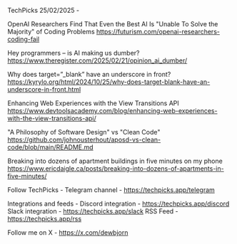 TechPicks 25/02/2025 -

OpenAI Researchers Find That Even the Best AI Is "Unable To Solve the Majority" of Coding Problems
https://futurism.com/openai-researchers-coding-fail

Hey programmers – is AI making us dumber?
https://www.theregister.com/2025/02/21/opinion_ai_dumber/

Why does target=”_blank” have an underscore in front?
https://kyrylo.org/html/2024/10/25/why-does-target-blank-have-an-underscore-in-front.html

Enhancing Web Experiences with the View Transitions API
https://www.devtoolsacademy.com/blog/enhancing-web-experiences-with-the-view-transitions-api/

"A Philosophy of Software Design" vs "Clean Code"
https://github.com/johnousterhout/aposd-vs-clean-code/blob/main/README.md

Breaking into dozens of apartment buildings in five minutes on my phone
https://www.ericdaigle.ca/posts/breaking-into-dozens-of-apartments-in-five-minutes/

Follow TechPicks -
Telegram channel - https://techpicks.app/telegram

Integrations and feeds -
Discord integration - https://techpicks.app/discord
Slack integration - https://techpicks.app/slack
RSS Feed - https://techpicks.app/rss

Follow me on X - https://x.com/dewbjorn